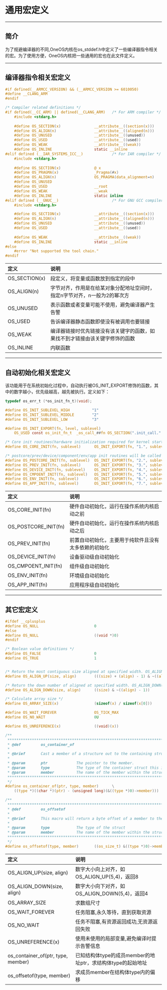 # 通用宏定义

---

## 简介

为了规避编译器的不同,OneOS内核在os_stddef.h中定义了一些编译器指令相关的宏。为了使用方便，OneOS内核把一些通用的宏也在此文件定义。

---


## 编译器指令相关宏定义

```c
#if defined(__ARMCC_VERSION) && (__ARMCC_VERSION >= 6010050)
#define __CLANG_ARM
#endif

/* Compiler related definitions */
#if defined(__CC_ARM) || defined(__CLANG_ARM)   /* For ARM compiler */
    #include <stdarg.h>
    
    #define OS_SECTION(x)               __attribute__((section(x)))
    #define OS_ALIGN(n)                 __attribute__((aligned(n)))
    #define OS_UNUSED                   __attribute__((unused))
    #define OS_USED                     __attribute__((used))
    #define OS_WEAK                     __attribute__((weak))
    #define OS_INLINE                   static __inline
#elif defined (__IAR_SYSTEMS_ICC__)             /* For IAR compiler */
    #include <stdarg.h>
    
    #define OS_SECTION(x)               @ x
    #define OS_PRAGMA(x)                _Pragma(#x)
    #define OS_ALIGN(n)                 OS_PRAGMA(data_alignment=n)
    #define OS_UNUSED
    #define OS_USED                     __root
    #define OS_WEAK                     __weak
    #define OS_INLINE                   static inline
#elif defined (__GNUC__)                        /* For GNU GCC compiler */
    #include <stdarg.h>

    #define OS_SECTION(x)               __attribute__((section(x)))
    #define OS_ALIGN(n)                 __attribute__((aligned(n)))
    #define OS_UNUSED                   __attribute__((unused))
    #define OS_USED                     __attribute__((used))
    
    #define OS_WEAK                     __attribute__((weak))
    #define OS_INLINE                   static __inline
#else
    #error "Not supported the tool chain."
#endif
```

| **定义** | **说明** |
| :--- | :--- |
| OS\_SECTION\(x\) | 段定义，将变量或函数放到指定的段中 |
| OS\_ALIGN\(n\) | 字节对齐，作用是在给某对象分配地址空间时，指定n字节对齐，n一般为2的幂次方 |
| OS\_UNUSED | 表示函数或者变量可能不使用，避免编译器产生告警 |
| OS\_USED | 告诉编译器静态函数即使没有被调用也要链接 |
| OS\_WEAK | 编译器链接时优先链接没有该关键字的函数，如果找不到才链接由该关键字修饰的函数 |
| OS\_INLINE | 内联函数 |

---

## 自动初始化相关宏定义

该功能用于在系统初始化过程中，自动执行被OS\_INIT\_EXPORT修饰的函数，其中的数字越小，优先级越高，越先被执行。定义如下：

```c
typedef os_err_t (*os_init_fn_t)(void);

#define OS_INIT_SUBLEVEL_HIGH          "1"
#define OS_INIT_SUBLEVEL_MIDDLE        "2"
#define OS_INIT_SUBLEVEL_LOW           "3"

#define OS_INIT_EXPORT(fn, level, sublevel)                                                           \
    OS_USED const os_init_fn_t  _os_call_##fn OS_SECTION(".init_call." level sublevel) = fn

/* Core init routines(hardware initialization required for kernel starting) should be called before the kernel starts */
#define OS_CORE_INIT(fn, sublevel)      OS_INIT_EXPORT(fn, "1.", sublevel)

/* postcore/prev/device/component/env/app init routines will be called before main() function */
#define OS_POSTCORE_INIT(fn, sublevel)  OS_INIT_EXPORT(fn, "2.", sublevel)  /* hardware initialization after kernel starting */
#define OS_PREV_INIT(fn, sublevel)      OS_INIT_EXPORT(fn, "3.", sublevel)  /* Pre-initialization(pure software initilization) */
#define OS_DEVICE_INIT(fn, sublevel)    OS_INIT_EXPORT(fn, "4.", sublevel)  /* Device initialization */
#define OS_CMPOENT_INIT(fn, sublevel)   OS_INIT_EXPORT(fn, "5.", sublevel)  /* Components initialization (vfs, lwip, ...) */
#define OS_ENV_INIT(fn, sublevel)       OS_INIT_EXPORT(fn, "6.", sublevel)  /* Environment initialization (mount disk, ...) */
#define OS_APP_INIT(fn, sublevel)       OS_INIT_EXPORT(fn, "7.", sublevel)  /* Appliation initialization */
```

| **定义** | **说明** |
| :--- | :--- |
| OS\_CORE\_INIT\(fn\) | 硬件自动初始化，运行在操作系统内核启动之前 |
| OS\_POSTCORE\_INIT\(fn\) | 硬件自动初始化，运行在操作系统内核启动之后 |
| OS\_PREV\_INIT\(fn\) | 前置自动初始化，主要用于纯软件且没有太多依赖的初始化 |
| OS\_DEVICE\_INIT\(fn\) | 设备驱动级自动初始化 |
| OS\_CMPOENT\_INIT\(fn\) | 组件级自动初始化 |
| OS\_ENV\_INIT\(fn\) | 环境级自动初始化 |
| OS\_APP\_INIT\(fn\) | 应用程序级自动初始化 |

---

## 其它宏定义

```c
#ifdef __cplusplus
#define OS_NULL                         0
#else
#define OS_NULL                         ((void *)0)
#endif

/* Boolean value definitions */
#define OS_FALSE                        0
#define OS_TRUE                         1


/* Return the most contiguous size aligned at specified width. OS_ALIGN_UP(13, 4) would return 16. */
#define OS_ALIGN_UP(size, align)        (((size) + (align) - 1) & ~((align) - 1))

/* Return the down number of aligned at specified width. OS_ALIGN_DOWN(13, 4) would return 12. */
#define OS_ALIGN_DOWN(size, align)      ((size) & ~((align) - 1))

/* Calculate array size */
#define OS_ARRAY_SIZE(x)                (sizeof(x) / sizeof(x[0]))

#define OS_WAIT_FOREVER                 OS_TICK_MAX
#define OS_NO_WAIT                      0U

#define OS_UNREFERENCE(x)               ((void)(x))

/**
 ***********************************************************************************************************************
 * @def         os_container_of
 *
 * @brief       Cast a member of a structure out to the containing structure.
 *
 * @param       ptr             The pointer to the member.
 * @param       type            The type of the container struct this is embedded in.
 * @param       member          The name of the member within the struct. 
 ***********************************************************************************************************************
 */
#define os_container_of(ptr, type, member)      \
    ((type *)((char *)(ptr) - (unsigned long)(&((type *)0)->member)))

/**
 ***********************************************************************************************************************
 * @def         os_offsetof
 *
 * @brief       This macro will return a byte offset of a member to the beginning of the struct.
 *
 * @param       type            The type of the struct
 * @param       member          The name of the member within the struct.
 ***********************************************************************************************************************
 */
#define os_offsetof(type, member)       ((os_size_t) &((type *)0)->member)
```

| **定义** | **说明** |
| :--- | :--- |
| OS\_ALIGN\_UP\(size, align\) | 数字大小向上对齐，如OS\_ALIGN\_UP\(5,4\)，返回8 |
| OS\_ALIGN\_DOWN\(size, align\) | 数字大小向下对齐，如OS\_ALIGN\_DOWN\(5,4\)，返回4 |
| OS\_ARRAY\_SIZE | 求数组尺寸 |
| OS\_WAIT\_FOREVER | 任务阻塞,永久等待，直到获取资源 |
| OS\_NO\_WAIT | 任务不阻塞,有资源返回成功,无资源返回失败 |
| OS\_UNREFERENCE(x) | 使用未使用的局部变量,避免编译时提示告警信息 |
| os\_container\_of\(ptr, type, member\) | 已知结构体type的成员member的地址ptr，求结构体type的起始地址 |
| os\_offsetof\(type, member\) | 求成员member在结构体type内的偏移 |



